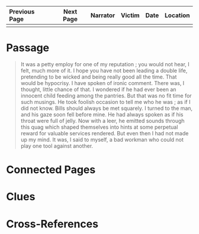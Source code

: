 | Previous Page | Next Page | Narrator | Victim | Date | Location |
|:--------------|:---------:|---------:|-------:|-----:|---------:|
|               |           |          |        |      |          |

# Passage
>It was a petty employ for one of my reputation ; you would not hear, I felt, much more of it. I hope you have not been leading a double life, pretending to be wicked and being really good all the time. That would be hypocrisy. I have spoken of ironic comment. There was, I thought, little chance of that. I wondered if he had ever been an innocent child feeding among the pantries. But that was no fit time for such musings. He took foolish occasion to tell me who he was ; as if I did not know. Bills should always be met squarely. I turned to the man, and his gaze soon fell before mine. He had always spoken as if his throat were full of jelly. Now with a leer, he emitted sounds through this quag which shaped themselves into hints at some perpetual reward for valuable services rendered. But even then I had not made up my mind. It was, I said to myself, a bad workman who could not play one tool against another.
# Connected Pages
# Clues
# Cross-References
